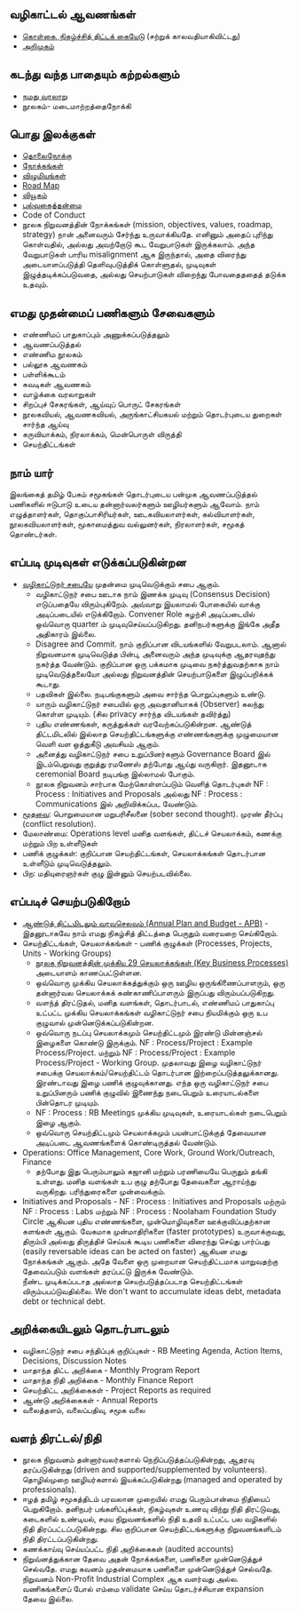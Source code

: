 ## வழிகாட்டல் ஆவணங்கள்
* [கொள்கை, நிகழ்ச்சித் திட்டக் கையேடு](http://www.noolahamfoundation.org/documents/introductions/PP_Manual_NF_2015.pdf) (சற்றுக் காலவதியாகிவிட்டது)
* [அறிமுகம்](http://www.noolahamfoundation.org/documents/introductions/IntrodocNoolaham.pdf)

## கடந்து வந்த பாதையும் கற்றல்களும்
* [நமது வரலாறு](http://noolahamfoundation.org/web/ta/%E0%AE%B5%E0%AE%B0%E0%AE%B2%E0%AE%BE%E0%AE%B1%E0%AF%81)
* நூலகம்- மடைமாற்றத்தைநோக்கி

## பொது இலக்குகள்
* [தொலைநோக்கு](https://github.com/noolahamfoundation/guiding-documents/blob/master/NF%20-%20Mission.md)
* [நோக்கங்கள்](https://github.com/noolahamfoundation/guiding-documents/blob/master/NF%20-%20Objectives.md)
* [விழுமியங்கள்](https://github.com/noolahamfoundation/guiding-documents/blob/master/NF%20-%20Values.md)
* [Road Map](http://noolahamfoundation.org/wiki/index.php?title=Roadmap_2020)
* [வியூகம்](https://github.com/noolahamfoundation/guiding-documents/blob/master/Noolaham%20Strategy%202012-2014%20Final%20Final%20v1%202011-12-24.docx)
* [பல்வகைத்தன்மை](https://github.com/noolahamfoundation/guiding-documents/blob/master/NF%20-%20Diversity.md)
* Code of Conduct
* நூலக நிறுவனத்தின் நோக்கங்கள் (mission, objectives, values, roadmap, strategy) நான் அனைவரும் சேர்ந்து உருவாக்கியதே.  எனினும் அதைப் புரிந்து கொள்வதில், அல்லது அவற்றோடு கூட வேறுபாடுகள் இருக்கலாம்.  அந்த வேறுபாடுகள் பாரிய misalignment ஆக இருந்தால், அதை விரைந்து அடையாளப்படுத்தி தெளிவுபடுத்திக் கொள்ளுதல், முடிவுகள் இழுத்தடிக்கப்படுவதை, அல்லது செயற்பாடுகள் விறைந்து போவதைததைத் தடுக்க உதவும்.

## எமது முதன்மைப் பணிகளும் சேவைகளும்
* எண்ணிமப் பாதுகாப்பும் அணுக்கப்படுத்தலும்
* ஆவணப்படுத்தல்
* எண்ணிம நூலகம்
* பல்லூக ஆவணகம்
* பள்ளிக்கூடம்
* சுவடிகள் ஆவணகம்
* வாழ்க்கை வரலாறுகள்
* சிறப்புச் சேகரங்கள், ஆய்வுப் பொருட் சேகரங்கள்
* நூலகவியல், ஆவணகவியல், அருங்காட்சியகயல் மற்றும் தொடர்புடைய துறைகள் சார்ந்த ஆய்வு
* கருவியாக்கம், நிரலாக்கம், மென்பொருள் விருத்தி
* செயற்திட்டங்கள்
    
## நாம் யார்
இலங்கைத் தமிழ் பேசும் சமூகங்கள் தொடர்புடைய பன்முக ஆவணப்படுத்தல் பணிகளில் ஈடுபாடு உடைய தன்னார்வலர்களும் ஊழியர்களும் ஆவோம்.  நாம் எழுத்தாளர்கள், தொகுப்பாசிரியர்கள், ஊடகவியலாளர்கள், கல்வியாளர்கள், நூலகவியலாளர்கள், மூகாமைத்துவ வல்லுனர்கள், நிரலாளர்கள், சமூகத் தொண்டர்கள்.  

## எப்படி முடிவுகள் எடுக்கப்படுகின்றன
* [வழிகாட்டுநர் சபையே](https://docs.google.com/document/d/1UMo05fUzjMJFdnThg4pxX-s0p72rRLxi-ENA74I2YeA/edit?usp=sharing) முதன்மை முடிவெடுக்கும் சபை ஆகும்.
    * வழிகாட்டுநர் சபை ஊடாக நாம் இணக்க முடிவு (Consensus Decision) எடுப்பதையே விரும்புகிறேம்.  அவ்வாறு இயலாமல் போகையில் வாக்கு அடிப்படையில் எடுக்கிறோம்.  Convener Role சுழற்சி அடிப்படையில் ஒவ்வொரு quarter ம் முடிவுசெய்யப்படுகிறது.  தனிநபர்களுக்கு இங்கே அதீத அதிகாரம் இல்லை.  
    * Disagree and Commit. நாம் குறிப்பான விடயங்களில் வேறுபடலாம்.  ஆனால் நிறுவனமாக முடிவெடுத்த பின்பு, அனைவரும் அந்த முடிவுக்கு ஆதரவுதந்து நகர்த்த வேண்டும்.  குறிப்பான ஒரு பக்கமாக முடிவை நகர்த்துவதற்காக நாம் முடிவெடுத்தலையோ அல்லது நிறுவனத்தின் செயற்பாடுகளை இழுப்பறிக்கக் கூடாது.
    * பதவிகள் இல்லை.  நடிபங்குகளும் அவை சார்ந்த பொறுப்புகளும் உண்டு. 
    * யாரும் வழிகாட்டுநர் சபையில் ஒரு அவதானியாகக் (Observer) கலந்து கொள்ள முடியும். (சில privacy சார்ந்த விடயங்கள் தவிர்த்து)
    * புதிய எண்ணங்கள், கருத்துக்கள் வரவேற்கப்படுகின்றன.  ஆண்டுத் திட்டமிடலில் இல்லாத செயற்திட்டங்களுக்கு எண்ணங்களுக்கு முழுமையான வெளி வள ஒத்துகீடு அவசியம் ஆகும்.
    * அனைத்து வழிகாட்டுநர் சபை உறுப்பினர்களும் Governance Board இல் இடம்பெறுவது குறுத்து ரமணேஸ் தற்போது ஆய்து வருகிறார்.  இதனூடாக ceremonial Board நடிபங்கு இல்லாமல் போகும்.
    * நூலக நிறுவனம் சார்பாக மேற்கொள்ளப்படும் வெளித் தொடர்புகள்  NF : Process : Initiatives and Proposals  அல்லது NF : Process : Communications இல் அறிவிக்கப்பட வேண்டும்.  
* [மூதவை](https://docs.google.com/document/d/1xHDGKgzjRYDObbzR6LSDUANqL2NLzk3CL6h_Au5OEIQ/edit?usp=sharing): பொறுமையான 
மறுபரிசீலனை (sober second thought). முரண் தீர்ப்பு (conflict resolution).
* மேலாண்மை: Operations level மனித வளங்கள், திட்டச் செயலாக்கம், கணக்கு மற்றும் பிற உள்ளீடுகள்
* பணிக் குழுக்கள்: குறிப்பான செயற்திட்டங்கள், செயலாக்கங்கள் தொடர்பான உள்ளீடும் முடிவெடுத்தலும்.
* பிற: மதியுரைஞர்கள் குழு இன்னும் செயற்படவில்லை.
    
## எப்படிச் செயற்படுகிறோம்
* [ஆண்டுத் திட்டமிடலும் வரவுசெலவும் (Annual Plan and Budget - APB)](http://www.noolahamfoundation.org/blog/?p=1134) - இதனூடாகவே நாம் எமது நிகழ்சித் திட்டத்தை பெருதும் வரையறை செய்கிறோம்.  
* செயற்திட்டங்கள், செயலாக்கங்கள் - பணிக் குழுக்கள் (Processes, Projects, Units - Working Groups)
    * [நூலக நிறுவனத்தின் முக்கிய 29 செயலாக்கங்கள் (Key Business Processes)](https://docs.google.com/spreadsheets/d/1uzD1t51iG7-8qe2zQxCJlWJt4o9WnRIu3v0Ni34zke0/edit?usp=sharing) அடையாளம் காணப்பட்டுள்ளன.  
    * ஒவ்வொரு முக்கிய செயலாக்கத்துக்கும் ஒரு ஊழிய ஒருங்கிணைப்பாளரும், ஒரு தன்னார்வல செயலாக்கக் கண்காணிப்பாளரும் இருப்பது விரும்பப்படுகிறது.
    * வளந்த் திரட்டுதல், மனித வளங்கள், தொடர்பாடல், எண்ணிமப் பாதுகாப்பு உட்பட்ட முக்கிய செயலாக்கங்கள் வழிகாட்டுநர் சபை நியமிக்கும் ஒரு உப குழுவால் முன்னெடுக்கப்படுகின்றன.  
    * ஒவ்வொரு நடப்பு செயலாக்கமும் செயற்திட்டமும் இரண்டு மின்னஞ்சல் இழைகளை கொண்டு இருக்கும்.  NF : Process/Project : Example Process/Project.  மற்றும் NF : Process/Project : Example Process/Project - Working Group.  முதலாவது இழை வழிகாட்டுநர் சபைக்கு செயலாக்கம்/செயற்திட்டம் தொடர்பான இற்றைப்படுத்தலுக்கானது.  இரண்டாவது இழை பணிக் குழுவுக்கானது.  எந்த ஒரு வழிகாட்டுநர் சபை உறுப்பினரும் பணிக் குழுவில் இணைந்து நடைபெறும் உரையாடல்களை பின்தொடர முடியும்.  
     * NF : Process : RB Meetings முக்கிய முடிவுகள், உரையாடல்கள் நடைபெறும் இழை ஆகும்.
     * ஒவ்வொரு செயற்திட்டமும் செயலாக்கமும் பயன்பாட்டுக்குத் தேவையான அடிப்படை ஆவணங்களைக் கொண்டிருத்தல் வேண்டும்.  
 * Operations: Office Management, Core Work, Ground Work/Outreach, Finance
     * தற்போது இது பெரும்பாலும் கஜானி மற்றும் பரணியையே பெருதும் தங்கி உள்ளது.  மனித வளங்கள் உப குழு தற்போது தேவைகளை ஆராய்ந்து வருகிறது.  பரிந்துரைகளை முன்வைக்கும்.
* Initiatives and Proposals - NF : Process : Initiatives and Proposals மற்ரும் NF : Process : Labs மற்றும் NF : Process : Noolaham Foundation Study Circle ஆகியன புதிய எண்ணங்களை, முன்மொழிவுகளை ஊக்குவிப்பதற்கான களங்கள் ஆகும்.  வேகமாக முன்மாதிரிகளை (faster prototypes) உருவாக்குவது, திரும்பி அல்லது திருத்திச் செய்யக் கூடிய பணிகளை விரைந்து செய்து பார்ப்பது (easily reversable ideas can be acted on faster)  ஆகியன எமது நோக்கங்கள் ஆகும்.  அதே வேளை ஒரு முறையான செயற்திட்டமாக மாறுவதற்கு தேவைப்படும் வளங்கள் தரப்பட்டு இருக்க வேண்டும்.    
நீண்ட முடிக்கப்படாத அல்லாத செயற்படுத்தப்படாத செயற்திட்டங்கள் விரும்பபப்டுவதில்லை.  We don't want to accumulate ideas debt, metadata debt or technical debt.    

## அறிக்கையிடலும் தொடர்பாடலும்
* வழிகாட்டுநர் சபை சந்திப்புக் குறிப்புகள் - RB Meeting Agenda, Action Items, Decisions, Discussion Notes
* மாதாந்த திட்ட அறிக்கை - Monthly Program Report
* மாதாந்த நிதி அறிக்கை - Monthly Finance Report
* செயற்திட்ட அறிக்கைகள் - Project Reports as required
* ஆண்டு அறிக்கைகள் - Annual Reports
* வலைத்தளம், வலைப்பதிவு, சமூக வலை

## வளந் திரட்டல்/நிதி
* நூலக நிறுவனம் தன்னார்வலர்களால் நெறிப்படுத்தப்படுகின்றது, ஆதரவு தரப்படுகின்றது (driven and supported/supplemented by volunteers).  தொழில்முறை ஊழியர்களால் இயக்கப்படுகின்றது (managed and operated by professionals).
* ஈழத் தமிழ் சமூகத்திடம் பரவலான முறையில் எமது பெரும்பான்மை நிதியைப் பெறுகிறோம்.  தனிநபர் பங்களிப்புக்கள், நிகழ்வுகள் உணவு விற்று நிதி திரட்டுவது, கடைகளில் உண்டியல், சமய நிறுவனங்களில் நிதி உதவி உட்பட்ட பல வழிகளில் நிதி திரப்பட்டப்படுகின்றது.  சில குறிப்பான செயற்திட்டங்களுக்கு நிறுவனங்களிடம் நிதி திரட்டப்படுகின்றது.  
* கணக்காய்வு செய்யப்பட்ட நிதி அறிக்கைகள் (audited accounts)
* நிறுவ்னத்துக்கான தேவை அதன் நோக்கங்களை, பணிகளை முன்னெடுத்துச் செல்வதே.  எமது கவனம் முதன்மையாக பணிகளை முன்னெடுத்துச் செல்வதே.  நிறுவனம் Non-Profit Industrial Complex ஆக வளர்வது அல்ல.  வணிகங்களைப் போல் எம்மை validate செய்ய தொடர்ச்சியான expansion தேவை இல்லை.  
